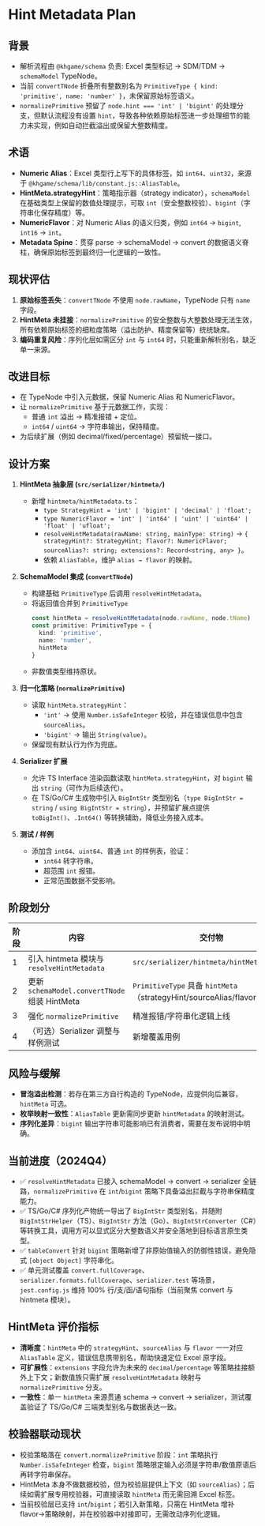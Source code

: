 # Hint Metadata Plan

## 背景

- 解析流程由 `@khgame/schema` 负责: Excel 类型标记 → SDM/TDM → `schemaModel` TypeNode。
- 当前 `convertTNode` 折叠所有整数别名为 `PrimitiveType { kind: 'primitive', name: 'number' }`，未保留原始标签语义。
- `normalizePrimitive` 预留了 `node.hint === 'int' | 'bigint'` 的处理分支，但默认流程没有设置 `hint`，导致各种依赖原始标签进一步处理细节的能力未实现，例如自动拦截溢出或保留大整数精度。

## 术语

- **Numeric Alias**：Excel 类型行上写下的具体标签，如 `int64`、`uint32`，来源于 `@khgame/schema/lib/constant.js::AliasTable`。
- **HintMeta.strategyHint**：策略指示器（strategy indicator），`schemaModel` 在基础类型上保留的数值处理提示，可取 `int`（安全整数校验）、`bigint`（字符串化保存精度）等。
- **NumericFlavor**：对 Numeric Alias 的语义归类，例如 `int64` → `bigint`, `int16` → `int`。
- **Metadata Spine**：贯穿 parse → schemaModel → convert 的数据语义脊柱，确保原始标签到最终归一化逻辑的一致性。

## 现状评估

1. **原始标签丢失**：`convertTNode` 不使用 `node.rawName`，TypeNode 只有 `name` 字段。
2. **HintMeta 未挂接**：`normalizePrimitive` 的安全整数与大整数处理无法生效，所有依赖原始标签的细粒度策略（溢出防护、精度保留等）统统缺席。
3. **编码重复风险**：序列化层如需区分 `int` 与 `int64` 时，只能重新解析别名，缺乏单一来源。

## 改进目标

- 在 TypeNode 中引入元数据，保留 Numeric Alias 和 NumericFlavor。
- 让 `normalizePrimitive` 基于元数据工作，实现：
  - 普通 `int` 溢出 → 精准报错 + 定位。
  - `int64` / `uint64` → 字符串输出，保持精度。
- 为后续扩展（例如 decimal/fixed/percentage）预留统一接口。

## 设计方案

1. **HintMeta 抽象层 (`src/serializer/hintmeta/`)**
   - 新增 `hintmeta/hintMetadata.ts`：
     - `type StrategyHint = 'int' | 'bigint' | 'decimal' | 'float';`
     - `type NumericFlavor = 'int' | 'int64' | 'uint' | 'uint64' | 'float' | 'ufloat';`
     - `resolveHintMetadata(rawName: string, mainType: string)` → `{ strategyHint?: StrategyHint; flavor?: NumericFlavor; sourceAlias?: string; extensions?: Record<string, any> }`。
     - 依赖 `AliasTable`，维护 `alias → flavor` 的映射。

2. **SchemaModel 集成 (`convertTNode`)**
   - 构建基础 `PrimitiveType` 后调用 `resolveHintMetadata`。
   - 将返回值合并到 `PrimitiveType`
     ```ts
     const hintMeta = resolveHintMetadata(node.rawName, node.tName)
     const primitive: PrimitiveType = {
       kind: 'primitive',
       name: 'number',
       hintMeta
     }
     ```
   - 非数值类型维持原状。

3. **归一化策略 (`normalizePrimitive`)**
   - 读取 `hintMeta.strategyHint`：
     - `'int'` → 使用 `Number.isSafeInteger` 校验，并在错误信息中包含 `sourceAlias`。
     - `'bigint'` → 输出 `String(value)`。
   - 保留现有默认行为作为兜底。

4. **Serializer 扩展**
   - 允许 TS Interface 渲染函数读取 `hintMeta.strategyHint`，对 `bigint` 输出 `string`（可作为后续迭代）。
   - 在 TS/Go/C# 生成物中引入 `BigIntStr` 类型别名（`type BigIntStr = string` / `using BigIntStr = string`），并预留扩展点提供 `toBigInt()`、`.Int64()` 等转换辅助，降低业务接入成本。

5. **测试 / 样例**
   - 添加含 `int64`、`uint64`、普通 `int` 的样例表，验证：
     - `int64` 转字符串。
     - 超范围 `int` 报错。
     - 正常范围数据不受影响。

## 阶段划分

| 阶段 | 内容 | 交付物 |
| --- | --- | --- |
| 1 | 引入 hintmeta 模块与 `resolveHintMetadata` | `src/serializer/hintmeta/hintMetadata.ts` |
| 2 | 更新 `schemaModel.convertTNode` 组装 HintMeta | `PrimitiveType` 具备 `hintMeta`（strategyHint/sourceAlias/flavor） |
| 3 | 强化 `normalizePrimitive` | 精准报错/字符串化逻辑上线 |
| 4 | （可选）Serializer 调整与样例测试 | 新增覆盖用例 |

## 风险与缓解

- **冒泡溢出检测**：若存在第三方自行构造的 TypeNode，应提供向后兼容，`hintMeta` 可选。
- **枚举映射一致性**：`AliasTable` 更新需同步更新 `hintMetadata` 的映射测试。
- **序列化差异**：`bigint` 输出字符串可能影响已有消费者，需要在发布说明中明确。

## 当前进度（2024Q4）

- ✅ `resolveHintMetadata` 已接入 schemaModel → convert → serializer 全链路，`normalizePrimitive` 在 `int`/`bigint` 策略下具备溢出拦截与字符串保精度能力。
- ✅ TS/Go/C# 序列化产物统一导出了 `BigIntStr` 类型别名，并随附 `BigIntStrHelper`（TS）、`BigIntStr` 方法（Go）、`BigIntStrConverter`（C#）等转换工具，调用方可以显式区分大整数语义并安全落地到目标语言原生类型。
- ✅ `tableConvert` 针对 `bigint` 策略新增了非原始值输入的防御性错误，避免隐式 `[object Object]` 字符串化。
- ✅ 单元测试覆盖 `convert.fullCoverage`、`serializer.formats.fullCoverage`、`serializer.test` 等场景，`jest.config.js` 维持 100% 行/支/函/语句指标（当前聚焦 convert 与 hintmeta 模块）。

## HintMeta 评价指标

- **清晰度**：`hintMeta` 中的 `strategyHint`、`sourceAlias` 与 `flavor` 一一对应 `AliasTable` 定义，错误信息携带别名，帮助快速定位 Excel 原字段。
- **可扩展性**：`extensions` 字段允许为未来的 `decimal`/`percentage` 等策略挂接额外上下文；新数值族只需扩展 `resolveHintMetadata` 映射与 `normalizePrimitive` 分支。
- **一致性**：单一 `hintMeta` 来源贯通 schema → convert → serializer，测试覆盖验证了 TS/Go/C# 三端类型别名与数据表达一致。

## 校验器联动现状

- 校验策略落在 `convert.normalizePrimitive` 阶段：`int` 策略执行 `Number.isSafeInteger` 检查，`bigint` 策略限定输入必须是字符串/数值原语后再转字符串保存。
- HintMeta 本身不做数据校验，但为校验层提供上下文（如 `sourceAlias`）；后续如需扩展专用校验器，可直接读取 `hintMeta` 而无需回溯 Excel 标签。
- 当前校验层已支持 `int`/`bigint`；若引入新策略，只需在 HintMeta 增补 flavor→策略映射，并在校验器中对接即可，无需改动序列化逻辑。
